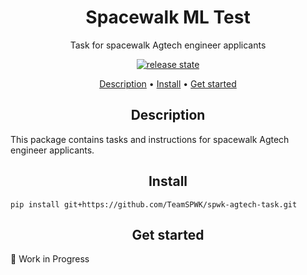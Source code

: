 <h1 align="center">Spacewalk ML Test</h1>
<p align="center">Task for spacewalk Agtech engineer applicants</p>

<p align="center"><a href="https://github.com/TeamSPWK/spwk-agtech-task/releases"><img src="https://img.shields.io/badge/release-v0.1.0-blue" alt="release state" /></a>

<p align="center">
  <a href="#description">Description</a> •
  <a href="#install">Install</a> •
  <a href="#get-started">Get started</a>
</p>

<h2 align="center">Description</h2>

This package contains tasks and instructions for spacewalk Agtech engineer applicants.

<h2 align="center">Install</h2>


```console
pip install git+https://github.com/TeamSPWK/spwk-agtech-task.git
```

<h2 align="center">Get started</h2>

:construction: Work in Progress
